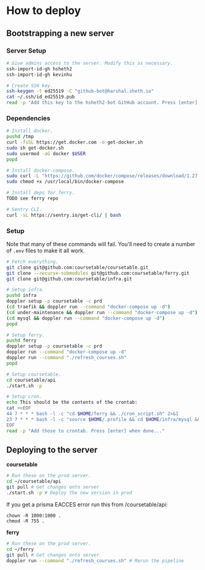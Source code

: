 # How to deploy

## Bootstrapping a new server

### Server Setup

```sh
# Give admins access to the server. Modify this as necessary.
ssh-import-id-gh hsheth2
ssh-import-id-gh kevinhu

# Create SSH key.
ssh-keygen -t ed25519 -C "github-bot@harshal.sheth.io"
cat ~/.ssh/id_ed25519.pub
read -p "Add this key to the hsheth2-bot GitHub account. Press [enter] when done..."
```

### Dependencies

```sh
# Install docker.
pushd /tmp
curl -fsSL https://get.docker.com -o get-docker.sh
sudo sh get-docker.sh
sudo usermod -aG docker $USER
popd

# Install docker-compose.
sudo curl -L "https://github.com/docker/compose/releases/download/1.27.4/docker-compose-$(uname -s)-$(uname -m)" -o /usr/local/bin/docker-compose
sudo chmod +x /usr/local/bin/docker-compose

# Install deps for ferry.
TODO see ferry repo

# Sentry CLI.
curl -sL https://sentry.io/get-cli/ | bash
```

### Setup

Note that many of these commands will fail. You'll need to create a number
of `.env` files to make it all work.

```sh
# Fetch everything.
git clone git@github.com:coursetable/coursetable.git
git clone --recurse-submodules git@github.com:coursetable/ferry.git
git clone git@github.com:coursetable/infra.git

# Setup infra.
pushd infra
doppler setup -p coursetable -c prd
(cd traefik && doppler run --command "docker-compose up -d")
(cd under-maintenance && doppler run --command "docker-compose up -d")
(cd mysql && doppler run --command "docker-compose up -d")
popd

# Setup ferry.
pushd ferry
doppler setup -p coursetable -c prd
doppler run --command "docker-compose up -d"
doppler run --command "./refresh_courses.sh"
popd

# Setup coursetable.
cd coursetable/api
./start.sh -p

# Setup cron.
echo This should be the contents of the crontab:
cat <<EOF
44 7 * * * bash -l -c "cd $HOME/ferry && ./cron_script.sh" 2>&1
23 7 * * * bash -l -c "source $HOME/.profile && cd $HOME/infra/mysql && ./cron_script.sh" 2>&1
EOF
read -p "Add those to crontab. Press [enter] when done..."
```

## Deploying to the server

**coursetable**

```sh
# Run these on the prod server.
cd ~/coursetable/api
git pull # Get changes onto server
./start.sh -p # Deploy the new version in prod
```

If you get a prisma EACCES error run this from /coursetable/api:

```
chown -R 1000:1000 .
chmod -R 755 .
```

**ferry**

```sh
# Run these on the prod server.
cd ~/ferry
git pull # Get changes onto server
doppler run --command "./refresh_courses.sh" # Rerun the pipeline
```
